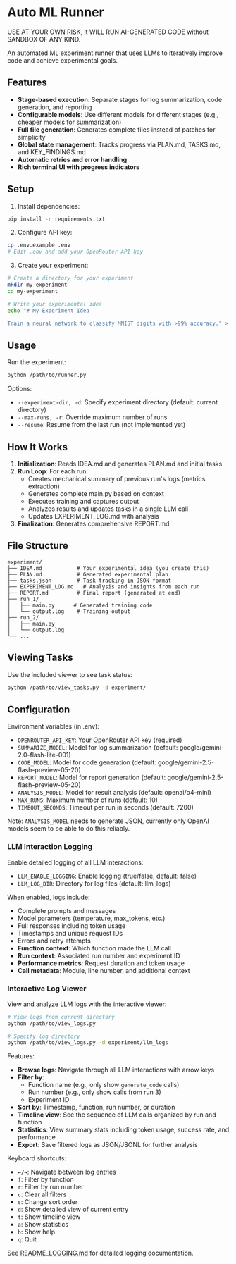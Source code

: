 # Auto ML Runner

USE AT YOUR OWN RISK, it WILL RUN AI-GENERATED CODE without SANDBOX OF ANY KIND.

An automated ML experiment runner that uses LLMs to iteratively improve code and achieve experimental goals.

## Features

- **Stage-based execution**: Separate stages for log summarization, code generation, and reporting
- **Configurable models**: Use different models for different stages (e.g., cheaper models for summarization)
- **Full file generation**: Generates complete files instead of patches for simplicity
- **Global state management**: Tracks progress via PLAN.md, TASKS.md, and KEY_FINDINGS.md
- **Automatic retries and error handling**
- **Rich terminal UI with progress indicators**

## Setup

1. Install dependencies:
```bash
pip install -r requirements.txt
```

2. Configure API key:
```bash
cp .env.example .env
# Edit .env and add your OpenRouter API key
```

3. Create your experiment:
```bash
# Create a directory for your experiment
mkdir my-experiment
cd my-experiment

# Write your experimental idea
echo "# My Experiment Idea

Train a neural network to classify MNIST digits with >99% accuracy." > IDEA.md
```

## Usage

Run the experiment:
```bash
python /path/to/runner.py
```

Options:
- `--experiment-dir, -d`: Specify experiment directory (default: current directory)
- `--max-runs, -r`: Override maximum number of runs
- `--resume`: Resume from the last run (not implemented yet)

## How It Works

1. **Initialization**: Reads IDEA.md and generates PLAN.md and initial tasks
2. **Run Loop**: For each run:
   - Creates mechanical summary of previous run's logs (metrics extraction)
   - Generates complete main.py based on context
   - Executes training and captures output
   - Analyzes results and updates tasks in a single LLM call
   - Updates EXPERIMENT_LOG.md with analysis
3. **Finalization**: Generates comprehensive REPORT.md

## File Structure

```
experiment/
├── IDEA.md           # Your experimental idea (you create this)
├── PLAN.md           # Generated experimental plan
├── tasks.json        # Task tracking in JSON format
├── EXPERIMENT_LOG.md   # Analysis and insights from each run
├── REPORT.md         # Final report (generated at end)
├── run_1/
│   ├── main.py      # Generated training code
│   └── output.log    # Training output
├── run_2/
│   ├── main.py
│   └── output.log
└── ...
```

## Viewing Tasks

Use the included viewer to see task status:
```bash
python /path/to/view_tasks.py -d experiment/
```

## Configuration

Environment variables (in .env):
- `OPENROUTER_API_KEY`: Your OpenRouter API key (required)
- `SUMMARIZE_MODEL`: Model for log summarization (default: google/gemini-2.0-flash-lite-001)
- `CODE_MODEL`: Model for code generation (default: google/gemini-2.5-flash-preview-05-20)
- `REPORT_MODEL`: Model for report generation (default: google/gemini-2.5-flash-preview-05-20)
- `ANALYSIS_MODEL`: Model for result analysis (default: openai/o4-mini)
- `MAX_RUNS`: Maximum number of runs (default: 10)
- `TIMEOUT_SECONDS`: Timeout per run in seconds (default: 7200)

Note: `ANALYSIS_MODEL` needs to generate JSON, currently only OpenAI models seem to be able to do this reliably.

### LLM Interaction Logging

Enable detailed logging of all LLM interactions:
- `LLM_ENABLE_LOGGING`: Enable logging (true/false, default: false)
- `LLM_LOG_DIR`: Directory for log files (default: llm_logs)

When enabled, logs include:
- Complete prompts and messages
- Model parameters (temperature, max_tokens, etc.)
- Full responses including token usage
- Timestamps and unique request IDs
- Errors and retry attempts
- **Function context**: Which function made the LLM call
- **Run context**: Associated run number and experiment ID
- **Performance metrics**: Request duration and token usage
- **Call metadata**: Module, line number, and additional context

### Interactive Log Viewer

View and analyze LLM logs with the interactive viewer:

```bash
# View logs from current directory
python /path/to/view_logs.py

# Specify log directory
python /path/to/view_logs.py -d experiment/llm_logs
```

Features:
- **Browse logs**: Navigate through all LLM interactions with arrow keys
- **Filter by**:
  - Function name (e.g., only show `generate_code` calls)
  - Run number (e.g., only show calls from run 3)
  - Experiment ID
- **Sort by**: Timestamp, function, run number, or duration
- **Timeline view**: See the sequence of LLM calls organized by run and function
- **Statistics**: View summary stats including token usage, success rate, and performance
- **Export**: Save filtered logs as JSON/JSONL for further analysis

Keyboard shortcuts:
- `←/→`: Navigate between log entries
- `f`: Filter by function
- `r`: Filter by run number
- `c`: Clear all filters
- `s`: Change sort order
- `d`: Show detailed view of current entry
- `t`: Show timeline view
- `a`: Show statistics
- `h`: Show help
- `q`: Quit

See [README_LOGGING.md](README_LOGGING.md) for detailed logging documentation.

